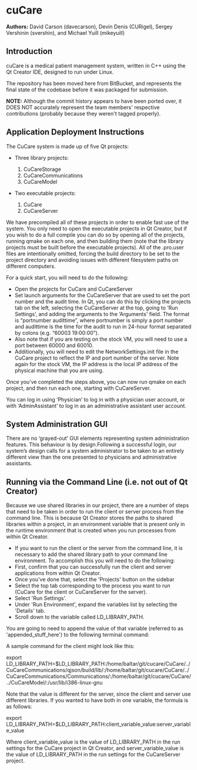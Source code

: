 cuCare
======

__Authors:__ David Carson (davecarson), Devin Denis (CURigel), Sergey Vershinin (svershin), and Michael Yuill (mikeyuill)

Introduction
------

cuCare is a medical patient management system, written in C++ using the Qt Creator IDE, designed to run under Linux.

The repository has been moved here from BitBucket, and represents the final state of the codebase before it was packaged for submission.

__NOTE:__ Although the commit history appears to have been ported over, it DOES NOT accurately represent the team members' respective contributions (probably because they weren't tagged properly).

Application Deployment Instructions
------

The CuCare system is made up of five Qt projects:
- Three library projects:
  1.	CuCareStorage
  2.	CuCareCommunications
  3.	CuCareModel

- Two executable projects:
  1.	CuCare
  2.	CuCareServer

We have precompiled all of these projects in order to enable fast use of the system.  You only need to open the executable projects in Qt Creator, but if you wish to do a full compile you can do so by opening all of the projects, running qmake on each one, and then building them (note that the library projects must be built before the executable projects).  All of the .pro.user files are intentionally omitted, forcing the build directory to be set to the project directory and avoiding issues with different filesystem paths on different computers.

For a quick start, you will need to do the following:

-	Open the projects for CuCare and CuCareServer
-	Set launch arguments for the CuCareServer that are used to set the port number and the audit time.  In Qt, you can do this by clicking the projects tab on the left, selecting the CuCareServer at the top, going to ‘Run Settings’, and adding the arguments to the ‘Arguments' field.  The format is “portnumber audittime”, where portnumber is simply a port number and audittime is the time for the audit to run in 24-hour format separated by colons (e.g. “60003 19:00:00”).
-	Also note that if you are testing on the stock VM, you will need to use a port between 60000 and 60010.
-	Additionally, you will need to edit the NetworkSettings.init file in the CuCare project to reflect the IP and port number of the server.  Note again for the stock VM, the IP address is the local IP address of the physical machine that you are using.

Once you’ve completed the steps above, you can now run qmake on each project, and then run each one, starting with CuCareServer.

You can log in using ‘Physician’ to log in with a physician user account, or with ‘AdminAssistant’ to log in as an administrative assistant user account.

System Administration GUI
------

There are no ‘grayed-out’ GUI elements representing system administration features. This behaviour is by design.Following a successful login, our system’s design calls for a system administrator to be taken to an entirely different view than the one presented to physicians and administrative assistants.

Running via the Command Line (i.e. not out of Qt Creator)
------

Because we use shared libraries in our project, there are a number of steps that need to be taken in order to run the client or server process from the command line.  This is because Qt Creator stores the paths to shared libraries within a project, in an environment variable that is present only in the runtime environment that is created when you run processes from within Qt Creator.

- If you want to run the client or the server from the command line, it is necessary to add the shared library path to your command line environment.  To accomplish this you will need to do the following:
- First, confirm that you can successfully run the client  and server applications from within Qt Creator.
- Once you've done that, select the 'Projects' button on the sidebar
- Select the top tab corresponding to the process you want to run (CuCare for the client or CuCareServer for the server).
- Select 'Run Settings'.
- Under 'Run Environment', expand the variables list by selecting the 'Details' tab.
- Scroll down to the variable called LD_LIBRARY_PATH.

You are going to need to append the value of that variable (referred to as 'appended_stuff_here') to the following terminal command:

<export LD_LIBRARY_PATH=$LD_LIBRARY_PATH:appended_stuff_here>

A sample command for the client might look like this:

export LD_LIBRARY_PATH=$LD_LIBRARY_PATH:/home/baltar/git/cucare/CuCare/../CuCareCommunications/qjson/build/lib/:/home/baltar/git/cucare/CuCare/../CuCareCommunications/Communications/:/home/baltar/git/cucare/CuCare/../CuCareModel/:/usr/lib/i386-linux-gnu

Note that the value is different for the server, since the client and server use different libraries.  If you wanted to have both in one variable, the formula is as follows:

export LD_LIBRARY_PATH=$LD_LIBRARY_PATH:client_variable_value:server_variable_value

Where client_variable_value is the value of LD_LIBRARY_PATH in the run settings for the CuCare project in Qt Creator, and server_variable_value is the value of LD_LIBRARY_PATH in the run settings for the CuCareServer project.
